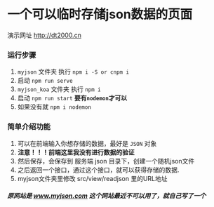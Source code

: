 # 一个可以临时存储json数据的页面

演示网址 http://dt2000.cn

### 运行步骤

1. `myjson` 文件夹 执行 `npm i -S or cnpm i `
2. 启动 `npm run serve`
3. `myjson_koa` 文件夹 执行 `npm i`
4. 启动 `npm run start` **要有`nodemon`才可以**
5. 如果没有就  `npm i nodemon`

### 简单介绍功能

1. 可以在前端输入你想存储的数据，最好是 `JSON` 对象 
2. **注意！！！前端这里我没有进行数据的验证**
3. 然后保存，会保存到 服务端 json 目录下，创建一个随机json文件
4. 之后返回一个接口，通过这个接口，就可以获得存储的数据.
5. myjson文件夹里修改 src/view/readjson 里的URL地址

##### 原网站是 www.myjson.com 这个网站最近不可以用了，就自己写了一个